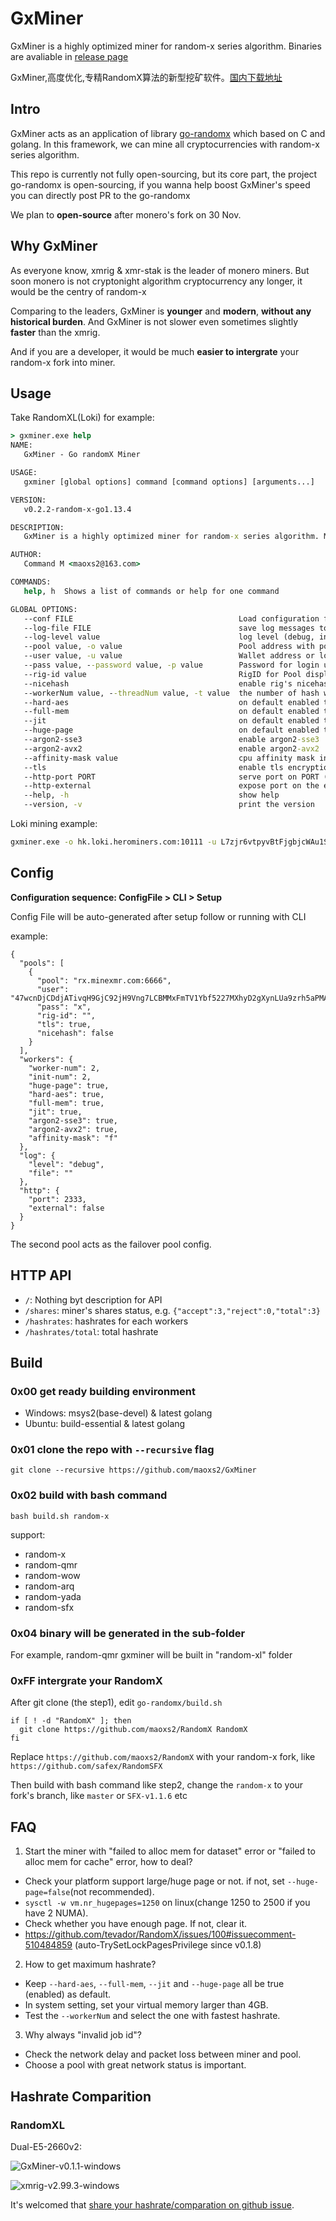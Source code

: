 # GxMiner

GxMiner is a highly optimized miner for random-x series algorithm. Binaries are avaliable in [release page](https://github.com/maoxs2/GxMiner/releases)

GxMiner,高度优化,专精RandomX算法的新型挖矿软件。[国内下载地址](https://gitee.com/Command/GxMiner/releases)

## Intro

GxMiner acts as an application of library [go-randomx](https://github.com/maoxs2/go-randomx) which based on C and golang. In this framework, we can mine all cryptocurrencies with random-x series algorithm.

This repo is currently not fully open-sourcing, but its core part, the project go-randomx is open-sourcing, if you wanna help boost GxMiner's speed you can directly post PR to the go-randomx

We plan to **open-source** after monero's fork on 30 Nov.

## Why GxMiner

As everyone know, xmrig & xmr-stak is the leader of monero miners. But soon monero is not cryptonight algorithm cryptocurrency any longer, it would be the centry of random-x

Comparing to the leaders, GxMiner is **younger** and **modern**, **without any historical burden**. And GxMiner is not slower even sometimes slightly **faster** than the xmrig.

And if you are a developer, it would be much **easier to intergrate** your random-x fork into miner.

## Usage

Take RandomXL(Loki) for example:

```cmd
> gxminer.exe help
NAME:
   GxMiner - Go randomX Miner

USAGE:
   gxminer [global options] command [command options] [arguments...]

VERSION:
   v0.2.2-random-x-go1.13.4

DESCRIPTION:
   GxMiner is a highly optimized miner for random-x series algorithm. Make sure you have downloaded from the official page[https://github.com/maoxs2/gxminer]. If you have any problem or advice please take the issue here[https://github.com/maoxs2/gxminer/issues/new]

AUTHOR:
   Command M <maoxs2@163.com>

COMMANDS:
   help, h  Shows a list of commands or help for one command

GLOBAL OPTIONS:
   --conf FILE                                     Load configuration from FILE [config.json]
   --log-file FILE                                 save log messages to FILE
   --log-level value                               log level (debug, info, warn, error, panic) (default: "info")
   --pool value, -o value                          Pool address with port, e.g. 192.168.1.100:3333 or mining.pool.com:3333
   --user value, -u value                          Wallet address or login username
   --pass value, --password value, -p value        Password for login username (default: "x")
   --rig-id value                                  RigID for Pool displaying (default: "GxMiner")
   --nicehash                                      enable rig's nicehash mining on pool/proxy
   --workerNum value, --threadNum value, -t value  the number of hash worker (default: 0)
   --hard-aes                                      on default enabled the hardware aes, using soft aes set this to false
   --full-mem                                      on default enabled the full mem, set false to disable
   --jit                                           on default enabled the jit boost, set false to disable
   --huge-page                                     on default enabled the huge/large page, set false to disable
   --argon2-sse3                                   enable argon2-sse3
   --argon2-avx2                                   enable argon2-avx2
   --affinity-mask value                           cpu affinity mask in hex (default: "fff")
   --tls                                           enable tls encryption in tcp transfer
   --http-port PORT                                serve port on PORT (default: 2333)
   --http-external                                 expose port on the external env
   --help, -h                                      show help
   --version, -v                                   print the version


```

Loki mining example:

```bash
gxminer.exe -o hk.loki.herominers.com:10111 -u L7zjr6vtpyvBtFjgbjcWAu1SYjLRutW518J9Y8LqP4GgYanhRJJSmF37X83YUTJaTr16y8RUtWynAM6DK6Jkx7qVUTMfFie
```
## Config

**Configuration sequence: ConfigFile > CLI > Setup** 

Config File will be auto-generated after setup follow or running with CLI

example:

```
{
  "pools": [
    {
      "pool": "rx.minexmr.com:6666",
      "user": "47wcnDjCDdjATivqH9GjC92jH9Vng7LCBMMxFmTV1Ybf5227MXhyD2gXynLUa9zrh5aPMAnu5npeQ2tLy8Z4pH7461vk6uo",
      "pass": "x",
      "rig-id": "",
      "tls": true,
      "nicehash": false
    }
  ],
  "workers": {
    "worker-num": 2,
    "init-num": 2,
    "huge-page": true,
    "hard-aes": true,
    "full-mem": true,
    "jit": true,
    "argon2-sse3": true,
    "argon2-avx2": true,
    "affinity-mask": "f"
  },
  "log": {
    "level": "debug",
    "file": ""
  },
  "http": {
    "port": 2333,
    "external": false
  }
}
```

The second pool acts as the failover pool config.

## HTTP API

- `/`: Nothing byt description for API
- `/shares`: miner's shares status, e.g. `{"accept":3,"reject":0,"total":3}`
- `/hashrates`: hashrates for each workers
- `/hashrates/total`: total hashrate

## Build

### 0x00 get ready building environment

- Windows: msys2(base-devel) & latest golang
- Ubuntu: build-essential & latest golang

### 0x01 clone the repo **with `--recursive` flag**

```
git clone --recursive https://github.com/maoxs2/GxMiner
```

### 0x02 build with bash command

```
bash build.sh random-x
```

support:
- random-x
- random-qmr
- random-wow
- random-arq
- random-yada
- random-sfx

### 0x04 binary will be generated in the sub-folder 

For example, random-qmr gxminer will be built in "random-xl" folder

### 0xFF intergrate your RandomX

After git clone (the step1), edit `go-randomx/build.sh`

```
if [ ! -d "RandomX" ]; then
  git clone https://github.com/maoxs2/RandomX RandomX
fi
```

Replace `https://github.com/maoxs2/RandomX` with your random-x fork, like `https://github.com/safex/RandomSFX`

Then build with bash command like step2, change the `random-x` to your fork's branch, like `master` or `SFX-v1.1.6` etc

## FAQ

1. Start the miner with "failed to alloc mem for dataset" error or "failed to alloc mem for cache" error, how to deal?

- Check your platform support large/huge page or not. if not, set `--huge-page=false`(not recommended). 
- `sysctl -w vm.nr_hugepages=1250` on linux(change 1250 to 2500 if you have 2 NUMA).
- Check whether you have enough page. If not, clear it.
- https://github.com/tevador/RandomX/issues/100#issuecomment-510484859 (auto-TrySetLockPagesPrivilege since v0.1.8)

2. How to get maximum hashrate?

- Keep `--hard-aes`, `--full-mem`, `--jit` and `--huge-page` all be true (enabled) as default. 
- In system setting, set your virtual memory larger than 4GB.
- Test the `--workerNum` and select the one with fastest hashrate.

3. Why always "invalid job id"?

- Check the network delay and packet loss between miner and pool. 
- Choose a pool with great network status is important.

## Hashrate Comparition

### RandomXL

Dual-E5-2660v2:

![GxMiner-v0.1.1-windows](./comparations/RandomXL/Dual-E5-2660v2/GxMiner-v0.1.1-windows.png)

![xmrig-v2.99.3-windows](./comparations/RandomXL/Dual-E5-2660v2/xmrig-v2.99.3-windows.png)

It's welcomed that [share your hashrate/comparation on github issue](https://github.com/maoxs2/open-grin-pool/issues/new).
